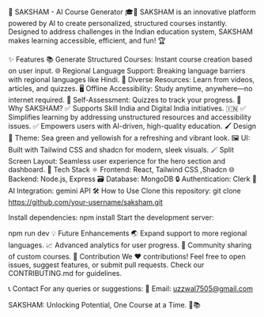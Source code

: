 🌟 SAKSHAM - AI Course Generator 🎓🤖
SAKSHAM is an innovative platform powered by AI to create personalized, structured courses instantly. Designed to address challenges in the Indian education system, SAKSHAM makes learning accessible, efficient, and fun! 🏆

✨ Features
📚 Generate Structured Courses: Instant course creation based on user input.
🌐 Regional Language Support: Breaking language barriers with regional languages like Hindi.
🔗 Diverse Resources: Learn from videos, articles, and quizzes.
🖥️ Offline Accessibility: Study anytime, anywhere—no internet required.
🎯 Self-Assessment: Quizzes to track your progress.
🎯 Why SAKSHAM?
✅ Supports Skill India and Digital India initiatives. 🇮🇳
✅ Simplifies learning by addressing unstructured resources and accessibility issues.
✅ Empowers users with AI-driven, high-quality education.
🖌️ Design
🎨 Theme: Sea green and yellowish for a refreshing and vibrant look.
🖼️ UI: Built with Tailwind CSS and shadcn for modern, sleek visuals.
🪄 Split Screen Layout: Seamless user experience for the hero section and dashboard.
🚀 Tech Stack
⚛️ Frontend: React, Tailwind CSS ,Shadcn
🌐 Backend: Node.js, Express
🗃️ Database: MongoDB
🔒 Authentication: Clerk
🤖 AI Integration: gemini API
🛠️ How to Use
Clone this repository:
git clone https://github.com/your-username/saksham.git

Install dependencies:
npm install
Start the development server:

npm run dev
💡 Future Enhancements
🌏 Expand support to more regional languages.
📈 Advanced analytics for user progress.
🤝 Community sharing of custom courses.
🤝 Contribution
We ❤️ contributions!
Feel free to open issues, suggest features, or submit pull requests. Check our CONTRIBUTING.md for guidelines.

📞 Contact
For any queries or suggestions:
📧 Email: uzzwal7505@gmail.com

SAKSHAM: Unlocking Potential, One Course at a Time. 🚀📚
